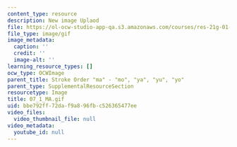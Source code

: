 ```yaml
---
content_type: resource
description: New image Uplaod
file: https://ol-ocw-studio-app-qa.s3.amazonaws.com/courses/res-21g-01-kana-spring-2010/bbe792ff72daf9a896fbc526365477ee_07_1_MA.gif
file_type: image/gif
image_metadata:
  caption: ''
  credit: ''
  image-alt: ''
learning_resource_types: []
ocw_type: OCWImage
parent_title: Stroke Order "ma" - "mo", "ya", "yu", "yo"
parent_type: SupplementalResourceSection
resourcetype: Image
title: 07_1_MA.gif
uid: bbe792ff-72da-f9a8-96fb-c526365477ee
video_files:
  video_thumbnail_file: null
video_metadata:
  youtube_id: null
---
```

